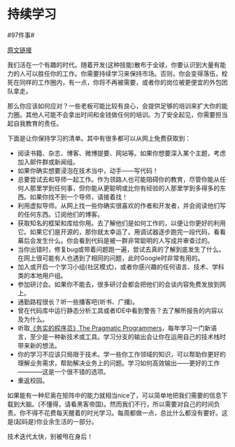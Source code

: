 # 持续学习

#97件事#

[原文链接](https://97-things-every-x-should-know.gitbooks.io/97-things-every-programmer-should-know/content/en/thing_18/)

我们活在一个有趣的时代。随着开发(这种技能)散布于全球，你要认识到大量有能力的人可以胜任你的工作。你需要持续学习来保持市场。否则，你会变得落伍，栓死在同样的工作圈内，有一点，你将不再被需要，或者你的岗位被更便宜的外包团队拿走。

那么你应该如何应对？一些老板可能比较有良心，会提供足够的培训来扩大你的能力圈。其他人可能不会拿出时间和金钱做任何的培训。为了安全起见，你需要担当起自我教育的责任。

下面是让你保持学习的清单。其中有很多都可以从网上免费获取到：
- 阅读书籍、杂志、博客、微博提要、网站等。如果你想要深入某个主题，考虑加入邮件群或新闻组。
- 如果你确实想要浸泡在技术当中，动手——写代码！
- 总要尝试去和导师一起工作。作为领路人也可能阻碍你的教育，尽管你能从任何人那里学到任何事，但你能从更聪明或比你有经验的人那里学到多得多的东西。如果你找不到一个导师，请接着找！
- 利用虚拟导师。从网上找一些你确实很喜欢的作者和开发者，并会阅读他们写的任何东西。订阅他们的博客。
- 获取知名的框架和库给你用。去了解他们是如何工作的，以便让你更好的利用它。如果它们是开源的，那你就太幸运了。用调试器逐步跑完一段代码，看看幕后会发生什么。你会看到代码是被一群非常聪明的人写成并审查过的。
- 当你出错时，修复bug或带着问题跑一遍，尝试去真的了解到底发生了什么。在网上很可能有人也遇到了相同的问题，此时Google时非常有用的。
- 加入或开启一个学习小组(社区模式)，或者你感兴趣的任何语言、技术、学科类的本地用户组。
- 参加研讨会。如果你不能去，很多研讨会都会把他们的会谈内容免费发放到网上。
- 通勤路程很长？听一些播客吧(听书、广播)。
- 曾在代码库中运行静态分析工具或者IDE中看到警告？去了解所报告的内容以及为什么。
- 听取[《务实的程序员》The Pragmatic Programmers](http://www.pragprog.com/titles/tpp/the-pragmatic-programmer)，每年学习一门新语言，至少是一种新技术或工具。学习分支的输出会让你在运用自己的技术栈时带来新的想法。
- 你的学习不应该只局限于技术。学一些你工作领域的知识，可以帮助你更好的理解业务需求，帮助解决业务上的问题。学习如何高效输出——更好的工作————这是一个很不错的选项。
- 重返校园。

如果能有一种尼奥在矩阵中的能力就相当nice了，可以简单地把我们需要的信息下载到大脑。(不懂得，请看黑客帝国)。然而我们不行，所以需要对自己的时间负责。你不得不花费每天醒着的时光学习。每周都做一点，总比什么都没有要好。这是(起码是)你业余生活的一部分。

技术迭代太快，别被甩在身后！